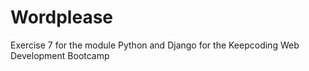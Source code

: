 # Wordplease
Exercise 7 for the module Python and Django for the Keepcoding Web Development Bootcamp


